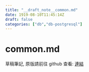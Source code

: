 ```yaml
---
title: "__draft_note__common.md"
date: 1919-08-10T11:45:14Z
draft: false
categories: ["db","db-postgresql"]
---
```


# common.md

草稿筆記, 原版請前往 github 查看: [連結](https://github.com/tinghaolai/just-random-note/blob/master/db/postgresql/common.md)
